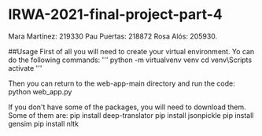 # IRWA-2021-final-project-part-4
Mara Martínez: 219330 Pau Puertas: 218872 Rosa Alós: 205930.

##Usage
First of all you will need to create your virtual environment. Yo can do the following commands:
'''
python -m virtualvenv venv
cd venv\Scripts
activate
'''

Then you can return to the web-app-main directory and run the code:
python web_app.py

If you don't have some of the packages, you will need to download them. Some of them are:
pip install deep-translator
pip install jsonpickle
pip install gensim
pip install nltk
